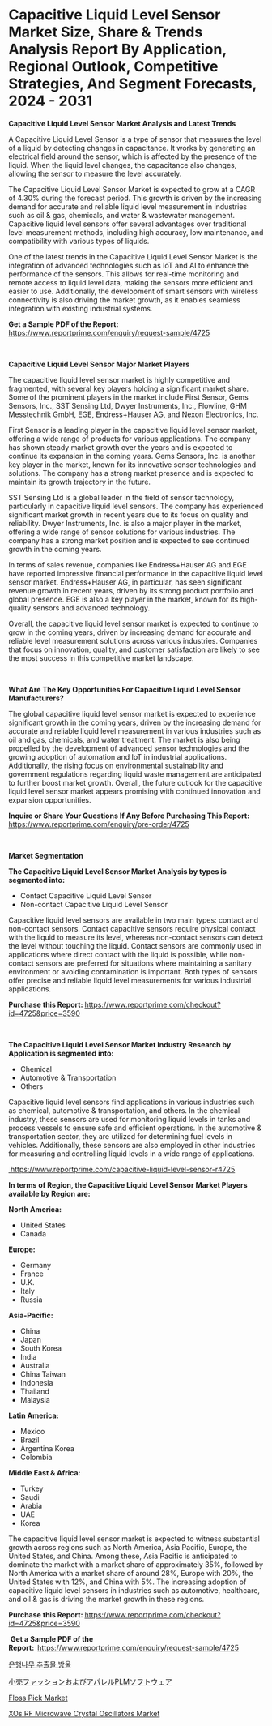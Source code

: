<p><h1>Capacitive Liquid Level Sensor Market Size, Share & Trends Analysis Report By Application, Regional Outlook, Competitive Strategies, And Segment Forecasts, 2024 - 2031</h1></p><p><strong>Capacitive Liquid Level Sensor Market Analysis and Latest Trends</strong></p>
<p><p>A Capacitive Liquid Level Sensor is a type of sensor that measures the level of a liquid by detecting changes in capacitance. It works by generating an electrical field around the sensor, which is affected by the presence of the liquid. When the liquid level changes, the capacitance also changes, allowing the sensor to measure the level accurately.</p><p>The Capacitive Liquid Level Sensor Market is expected to grow at a CAGR of 4.30% during the forecast period. This growth is driven by the increasing demand for accurate and reliable liquid level measurement in industries such as oil & gas, chemicals, and water & wastewater management. Capacitive liquid level sensors offer several advantages over traditional level measurement methods, including high accuracy, low maintenance, and compatibility with various types of liquids.</p><p>One of the latest trends in the Capacitive Liquid Level Sensor Market is the integration of advanced technologies such as IoT and AI to enhance the performance of the sensors. This allows for real-time monitoring and remote access to liquid level data, making the sensors more efficient and easier to use. Additionally, the development of smart sensors with wireless connectivity is also driving the market growth, as it enables seamless integration with existing industrial systems.</p></p>
<p><strong>Get a Sample PDF of the Report:&nbsp;</strong> <a href="https://www.reportprime.com/enquiry/request-sample/4725">https://www.reportprime.com/enquiry/request-sample/4725</a></p>
<p>&nbsp;</p>
<p><strong>Capacitive Liquid Level Sensor Major Market Players</strong></p>
<p><p>The capacitive liquid level sensor market is highly competitive and fragmented, with several key players holding a significant market share. Some of the prominent players in the market include First Sensor, Gems Sensors, Inc., SST Sensing Ltd, Dwyer Instruments, Inc., Flowline, GHM Messtechnik GmbH, EGE, Endress+Hauser AG, and Nexon Electronics, Inc.</p><p>First Sensor is a leading player in the capacitive liquid level sensor market, offering a wide range of products for various applications. The company has shown steady market growth over the years and is expected to continue its expansion in the coming years. Gems Sensors, Inc. is another key player in the market, known for its innovative sensor technologies and solutions. The company has a strong market presence and is expected to maintain its growth trajectory in the future.</p><p>SST Sensing Ltd is a global leader in the field of sensor technology, particularly in capacitive liquid level sensors. The company has experienced significant market growth in recent years due to its focus on quality and reliability. Dwyer Instruments, Inc. is also a major player in the market, offering a wide range of sensor solutions for various industries. The company has a strong market position and is expected to see continued growth in the coming years.</p><p>In terms of sales revenue, companies like Endress+Hauser AG and EGE have reported impressive financial performance in the capacitive liquid level sensor market. Endress+Hauser AG, in particular, has seen significant revenue growth in recent years, driven by its strong product portfolio and global presence. EGE is also a key player in the market, known for its high-quality sensors and advanced technology.</p><p>Overall, the capacitive liquid level sensor market is expected to continue to grow in the coming years, driven by increasing demand for accurate and reliable level measurement solutions across various industries. Companies that focus on innovation, quality, and customer satisfaction are likely to see the most success in this competitive market landscape.</p></p>
<p>&nbsp;</p>
<p><strong>What Are The Key Opportunities For Capacitive Liquid Level Sensor Manufacturers?</strong></p>
<p><p>The global capacitive liquid level sensor market is expected to experience significant growth in the coming years, driven by the increasing demand for accurate and reliable liquid level measurement in various industries such as oil and gas, chemicals, and water treatment. The market is also being propelled by the development of advanced sensor technologies and the growing adoption of automation and IoT in industrial applications. Additionally, the rising focus on environmental sustainability and government regulations regarding liquid waste management are anticipated to further boost market growth. Overall, the future outlook for the capacitive liquid level sensor market appears promising with continued innovation and expansion opportunities.</p></p>
<p><strong>Inquire or Share Your Questions If Any Before Purchasing This Report:</strong> <a href="https://www.reportprime.com/enquiry/pre-order/4725">https://www.reportprime.com/enquiry/pre-order/4725</a></p>
<p>&nbsp;</p>
<p><strong>Market Segmentation</strong></p>
<p><strong>The Capacitive Liquid Level Sensor Market Analysis by types is segmented into:</strong></p>
<p><ul><li>Contact Capacitive Liquid Level Sensor</li><li>Non-contact Capacitive Liquid Level Sensor</li></ul></p>
<p><p>Capacitive liquid level sensors are available in two main types: contact and non-contact sensors. Contact capacitive sensors require physical contact with the liquid to measure its level, whereas non-contact sensors can detect the level without touching the liquid. Contact sensors are commonly used in applications where direct contact with the liquid is possible, while non-contact sensors are preferred for situations where maintaining a sanitary environment or avoiding contamination is important. Both types of sensors offer precise and reliable liquid level measurements for various industrial applications.</p></p>
<p><strong>Purchase this Report:&nbsp;</strong><a href="https://www.reportprime.com/checkout?id=4725&price=3590">https://www.reportprime.com/checkout?id=4725&price=3590</a></p>
<p>&nbsp;</p>
<p><strong>The Capacitive Liquid Level Sensor Market Industry Research by Application is segmented into:</strong></p>
<p><ul><li>Chemical</li><li>Automotive & Transportation</li><li>Others</li></ul></p>
<p><p>Capacitive liquid level sensors find applications in various industries such as chemical, automotive & transportation, and others. In the chemical industry, these sensors are used for monitoring liquid levels in tanks and process vessels to ensure safe and efficient operations. In the automotive & transportation sector, they are utilized for determining fuel levels in vehicles. Additionally, these sensors are also employed in other industries for measuring and controlling liquid levels in a wide range of applications.</p></p>
<p><a href="https://www.reportprime.com/capacitive-liquid-level-sensor-r4725">&nbsp;https://www.reportprime.com/capacitive-liquid-level-sensor-r4725</a></p>
<p><strong>In terms of Region, the Capacitive Liquid Level Sensor Market Players available by Region are:</strong></p>
<p>
    <p> <strong> North America: </strong>
        <ul>
            <li>United States</li>
            <li>Canada</li>
        </ul>
        </p> 
    <p> <strong> Europe: </strong>
        <ul>
            <li>Germany</li>
            <li>France</li>
            <li>U.K.</li>
            <li>Italy</li>
            <li>Russia</li>
        </ul>
        </p> 
    <p> <strong> Asia-Pacific: </strong>
        <ul>
            <li>China</li>
            <li>Japan</li>
            <li>South Korea</li>
            <li>India</li>
            <li>Australia</li>
            <li>China Taiwan</li>
            <li>Indonesia</li>
            <li>Thailand</li>
            <li>Malaysia</li>
        </ul>
        </p> 
    <p> <strong> Latin America: </strong>
        <ul>
            <li>Mexico</li>
            <li>Brazil</li>
            <li>Argentina Korea</li>
            <li>Colombia</li>
        </ul>
        </p> 
    <p> <strong> Middle East & Africa: </strong>
        <ul>
            <li>Turkey</li>
            <li>Saudi</li>
            <li>Arabia</li>
            <li>UAE</li>
            <li>Korea</li>
        </ul>
    </p>
    </p>
<p><p>The capacitive liquid level sensor market is expected to witness substantial growth across regions such as North America, Asia Pacific, Europe, the United States, and China. Among these, Asia Pacific is anticipated to dominate the market with a market share of approximately 35%, followed by North America with a market share of around 28%, Europe with 20%, the United States with 12%, and China with 5%. The increasing adoption of capacitive liquid level sensors in industries such as automotive, healthcare, and oil & gas is driving the market growth in these regions.</p></p>
<p><strong>Purchase this Report: </strong><a href="https://www.reportprime.com/checkout?id=4725&price=3590">https://www.reportprime.com/checkout?id=4725&price=3590</a></p>
<p>&nbsp;<strong>Get a Sample PDF of the Report:&nbsp;&nbsp;</strong><a href="https://www.reportprime.com/enquiry/request-sample/4725">https://www.reportprime.com/enquiry/request-sample/4725</a></p>
<p><strong></strong></p>
<p><p><a href="https://github.com/vdhdwjyp90142/Market-Research-Report-List-4/blob/main/2385892104221.md">은행나무 추출물 방울</a></p><p><a href="https://github.com/sghwr779811674/Market-Research-Report-List-4/blob/main/388259584013.md">小売ファッションおよびアパレルPLMソフトウェア</a></p><p><a href="https://medium.com/@polesdua.1/analyzing-floss-pick-market-dynamics-and-growth-drivers-and-forecasted-for-period-from-2024-to-2031-a4ba4a93087a">Floss Pick Market</a></p><p><a href="https://github.com/Valeridd446677/Market-Research-Report-List-2/blob/main/xos-rf-microwave-crystal-oscillators-market.md">XOs RF Microwave Crystal Oscillators Market</a></p></p>